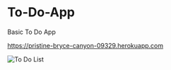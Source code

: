 # To-Do-App
Basic To Do App

https://pristine-bryce-canyon-09329.herokuapp.com

![To Do List](https://user-images.githubusercontent.com/72990357/177149302-631a79e7-a989-4c4f-bcce-11cb153b0ff0.png)
